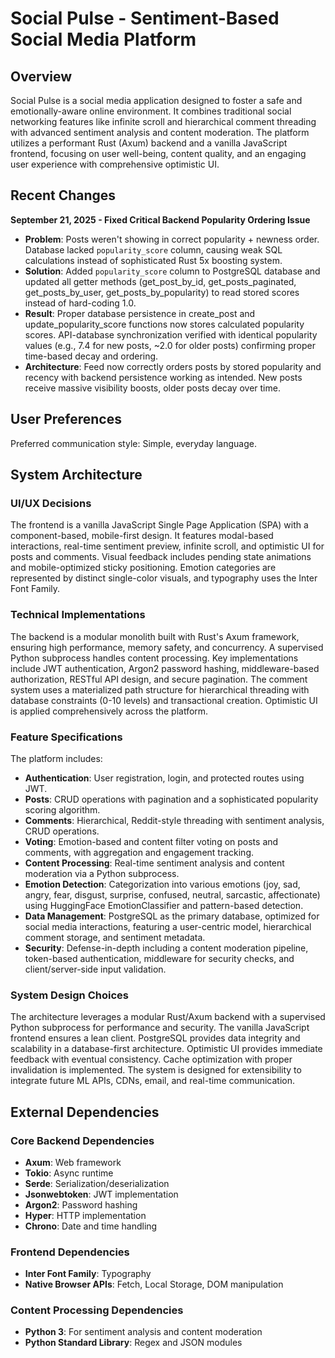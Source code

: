 # Social Pulse - Sentiment-Based Social Media Platform

## Overview
Social Pulse is a social media application designed to foster a safe and emotionally-aware online environment. It combines traditional social networking features like infinite scroll and hierarchical comment threading with advanced sentiment analysis and content moderation. The platform utilizes a performant Rust (Axum) backend and a vanilla JavaScript frontend, focusing on user well-being, content quality, and an engaging user experience with comprehensive optimistic UI.

## Recent Changes
**September 21, 2025 - Fixed Critical Backend Popularity Ordering Issue**
- **Problem**: Posts weren't showing in correct popularity + newness order. Database lacked `popularity_score` column, causing weak SQL calculations instead of sophisticated Rust 5x boosting system.
- **Solution**: Added `popularity_score` column to PostgreSQL database and updated all getter methods (get_post_by_id, get_posts_paginated, get_posts_by_user, get_posts_by_popularity) to read stored scores instead of hard-coding 1.0.
- **Result**: Proper database persistence in create_post and update_popularity_score functions now stores calculated popularity scores. API-database synchronization verified with identical popularity values (e.g., 7.4 for new posts, ~2.0 for older posts) confirming proper time-based decay and ordering.
- **Architecture**: Feed now correctly orders posts by stored popularity and recency with backend persistence working as intended. New posts receive massive visibility boosts, older posts decay over time.

## User Preferences
Preferred communication style: Simple, everyday language.

## System Architecture

### UI/UX Decisions
The frontend is a vanilla JavaScript Single Page Application (SPA) with a component-based, mobile-first design. It features modal-based interactions, real-time sentiment preview, infinite scroll, and optimistic UI for posts and comments. Visual feedback includes pending state animations and mobile-optimized sticky positioning. Emotion categories are represented by distinct single-color visuals, and typography uses the Inter Font Family.

### Technical Implementations
The backend is a modular monolith built with Rust's Axum framework, ensuring high performance, memory safety, and concurrency. A supervised Python subprocess handles content processing. Key implementations include JWT authentication, Argon2 password hashing, middleware-based authorization, RESTful API design, and secure pagination. The comment system uses a materialized path structure for hierarchical threading with database constraints (0-10 levels) and transactional creation. Optimistic UI is applied comprehensively across the platform.

### Feature Specifications
The platform includes:
- **Authentication**: User registration, login, and protected routes using JWT.
- **Posts**: CRUD operations with pagination and a sophisticated popularity scoring algorithm.
- **Comments**: Hierarchical, Reddit-style threading with sentiment analysis, CRUD operations.
- **Voting**: Emotion-based and content filter voting on posts and comments, with aggregation and engagement tracking.
- **Content Processing**: Real-time sentiment analysis and content moderation via a Python subprocess.
- **Emotion Detection**: Categorization into various emotions (joy, sad, angry, fear, disgust, surprise, confused, neutral, sarcastic, affectionate) using HuggingFace EmotionClassifier and pattern-based detection.
- **Data Management**: PostgreSQL as the primary database, optimized for social media interactions, featuring a user-centric model, hierarchical comment storage, and sentiment metadata.
- **Security**: Defense-in-depth including a content moderation pipeline, token-based authentication, middleware for security checks, and client/server-side input validation.

### System Design Choices
The architecture leverages a modular Rust/Axum backend with a supervised Python subprocess for performance and security. The vanilla JavaScript frontend ensures a lean client. PostgreSQL provides data integrity and scalability in a database-first architecture. Optimistic UI provides immediate feedback with eventual consistency. Cache optimization with proper invalidation is implemented. The system is designed for extensibility to integrate future ML APIs, CDNs, email, and real-time communication.

## External Dependencies

### Core Backend Dependencies
- **Axum**: Web framework
- **Tokio**: Async runtime
- **Serde**: Serialization/deserialization
- **Jsonwebtoken**: JWT implementation
- **Argon2**: Password hashing
- **Hyper**: HTTP implementation
- **Chrono**: Date and time handling

### Frontend Dependencies
- **Inter Font Family**: Typography
- **Native Browser APIs**: Fetch, Local Storage, DOM manipulation

### Content Processing Dependencies
- **Python 3**: For sentiment analysis and content moderation
- **Python Standard Library**: Regex and JSON modules